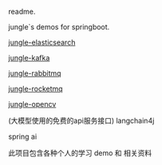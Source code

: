 readme.

jungle`s demos for springboot.

[jungle-elasticsearch](jungle-elasticsearch) 

[jungle-kafka](jungle-kafka)

[jungle-rabbitmq](jungle-rabbitmq)

[jungle-rocketmq](jungle-rocketmq)

[jungle-opencv](jungle-opencv)

(大模型使用的免费的api服务接口)
langchain4j

spring ai

此项目包含各种个人的学习 demo 和 相关资料
